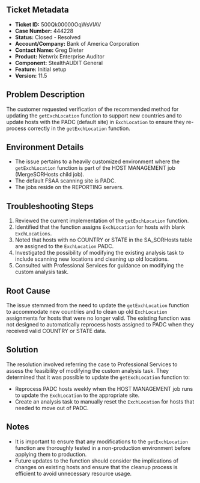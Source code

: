 ## Ticket Metadata
- **Ticket ID:** 500Qk00000OqWsVIAV
- **Case Number:** 444228
- **Status:** Closed - Resolved
- **Account/Company:** Bank of America Corporation
- **Contact Name:** Greg Dieter
- **Product:** Netwrix Enterprise Auditor
- **Component:** StealthAUDIT General
- **Feature:** Initial setup
- **Version:** 11.5

## Problem Description
The customer requested verification of the recommended method for updating the `getExchLocation` function to support new countries and to update hosts with the PADC (default site) in `ExchLocation` to ensure they re-process correctly in the `getExchLocation` function.

## Environment Details
- The issue pertains to a heavily customized environment where the `getExchLocation` function is part of the HOST MANAGEMENT job (MergeSORHosts child job).
- The default FSAA scanning site is PADC.
- The jobs reside on the REPORTING servers.

## Troubleshooting Steps
1. Reviewed the current implementation of the `getExchLocation` function.
2. Identified that the function assigns `ExchLocation` for hosts with blank `ExchLocations`.
3. Noted that hosts with no COUNTRY or STATE in the SA_SORHosts table are assigned to the `ExchLocation` PADC.
4. Investigated the possibility of modifying the existing analysis task to include scanning new locations and cleaning up old locations.
5. Consulted with Professional Services for guidance on modifying the custom analysis task.

## Root Cause
The issue stemmed from the need to update the `getExchLocation` function to accommodate new countries and to clean up old `ExchLocation` assignments for hosts that were no longer valid. The existing function was not designed to automatically reprocess hosts assigned to PADC when they received valid COUNTRY or STATE data.

## Solution
The resolution involved referring the case to Professional Services to assess the feasibility of modifying the custom analysis task. They determined that it was possible to update the `getExchLocation` function to:
- Reprocess PADC hosts weekly when the HOST MANAGEMENT job runs to update the `ExchLocation` to the appropriate site.
- Create an analysis task to manually reset the `ExchLocation` for hosts that needed to move out of PADC.

## Notes
- It is important to ensure that any modifications to the `getExchLocation` function are thoroughly tested in a non-production environment before applying them to production.
- Future updates to the function should consider the implications of changes on existing hosts and ensure that the cleanup process is efficient to avoid unnecessary resource usage.